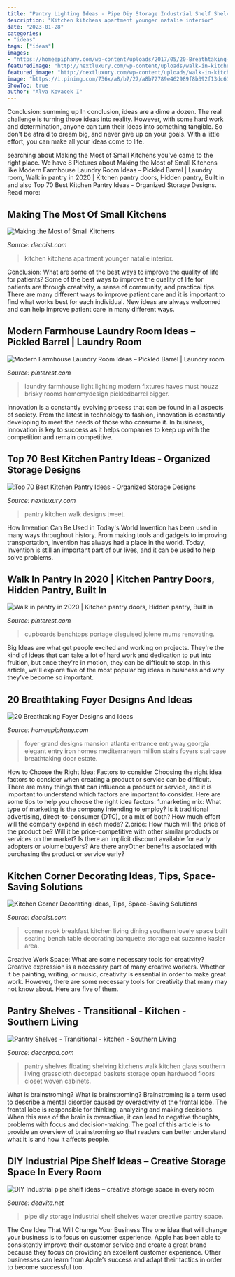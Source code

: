 ```yaml
---
title: "Pantry Lighting Ideas - Pipe Diy Storage Industrial Shelf Shelves Water Creative Pantry Space"
description: "Kitchen kitchens apartment younger natalie interior"
date: "2023-01-28"
categories:
- "ideas"
tags: ["ideas"]
images:
- "https://homeepiphany.com/wp-content/uploads/2017/05/20-Breathtaking-Foyer-Designs-and-Ideas-5.jpg"
featuredImage: "http://nextluxury.com/wp-content/uploads/walk-in-kitchen-pantry-idea-inspiration.jpg"
featured_image: "http://nextluxury.com/wp-content/uploads/walk-in-kitchen-pantry-idea-inspiration.jpg"
image: "https://i.pinimg.com/736x/a8/b7/27/a8b72789e462989f8b392f13dc615201.jpg"
ShowToc: true
author: "Alva Kovacek I"
---
```



Conclusion: summing up
In conclusion, ideas are a dime a dozen. The real challenge is turning those ideas into reality. However, with some hard work and determination, anyone can turn their ideas into something tangible. So don't be afraid to dream big, and never give up on your goals. With a little effort, you can make all your ideas come to life.

	

		
searching about Making the Most of Small Kitchens you've came to the right place. We have 8 Pictures about Making the Most of Small Kitchens like Modern Farmhouse Laundry Room Ideas – Pickled Barrel | Laundry room, Walk in pantry in 2020 | Kitchen pantry doors, Hidden pantry, Built in and also Top 70 Best Kitchen Pantry Ideas - Organized Storage Designs. Read more:
		
    
## Making The Most Of Small Kitchens

<img loading=lazy src="https://cdn.decoist.com/wp-content/uploads/2012/06/apartment-small-kitchen-design-idea.jpg" onerror="this.onerror=null;this.src='https://tse2.mm.bing.net/th?id=OIP.9pzVX1wqfdgnSC-Sb_6p7gHaKQ&amp;pid=15.1';" alt="Making the Most of Small Kitchens">

_Source: decoist.com_

>kitchen kitchens apartment younger natalie interior. 

	

Conclusion: What are some of the best ways to improve the quality of life for patients?
Some of the best ways to improve the quality of life for patients are through creativity, a sense of community, and practical tips. There are many different ways to improve patient care and it is important to find what works best for each individual. New ideas are always welcomed and can help improve patient care in many different ways.

    
## Modern Farmhouse Laundry Room Ideas – Pickled Barrel | Laundry Room

<img loading=lazy src="https://i.pinimg.com/originals/9d/bf/ff/9dbfffec9f6cbf83506b367efb75ac0f.jpg" onerror="this.onerror=null;this.src='https://tse1.mm.bing.net/th?id=OIP.s2YFoy2-rKQrgiLphvb8YwHaMc&amp;pid=15.1';" alt="Modern Farmhouse Laundry Room Ideas – Pickled Barrel | Laundry room">

_Source: pinterest.com_

>laundry farmhouse light lighting modern fixtures haves must houzz brisky rooms homemydesign pickledbarrel bigger. 

	

Innovation is a constantly evolving process that can be found in all aspects of society. From the latest in technology to fashion, innovation is constantly developing to meet the needs of those who consume it. In business, innovation is key to success as it helps companies to keep up with the competition and remain competitive.

    
## Top 70 Best Kitchen Pantry Ideas - Organized Storage Designs

<img loading=lazy src="http://nextluxury.com/wp-content/uploads/walk-in-kitchen-pantry-idea-inspiration.jpg" onerror="this.onerror=null;this.src='https://tse2.mm.bing.net/th?id=OIP.QyYP0-nP5Rxr45Fyv91fKgAAAA&amp;pid=15.1';" alt="Top 70 Best Kitchen Pantry Ideas - Organized Storage Designs">

_Source: nextluxury.com_

>pantry kitchen walk designs tweet. 

	

How Invention Can Be Used in Today's World
Invention has been used in many ways throughout history. From making tools and gadgets to improving transportation, Invention has always had a place in the world. Today, Invention is still an important part of our lives, and it can be used to help solve problems.

    
## Walk In Pantry In 2020 | Kitchen Pantry Doors, Hidden Pantry, Built In

<img loading=lazy src="https://i.pinimg.com/736x/a8/b7/27/a8b72789e462989f8b392f13dc615201.jpg" onerror="this.onerror=null;this.src='https://tse3.mm.bing.net/th?id=OIP.UVf8nQuU3_iig3DKI3PdpAHaJ4&amp;pid=15.1';" alt="Walk in pantry in 2020 | Kitchen pantry doors, Hidden pantry, Built in">

_Source: pinterest.com_

>cupboards benchtops portage disguised jolene mums renovating. 

	

Big Ideas are what get people excited and working on projects. They're the kind of ideas that can take a lot of hard work and dedication to put into fruition, but once they're in motion, they can be difficult to stop. In this article, we'll explore five of the most popular big ideas in business and why they've become so important.

    
## 20 Breathtaking Foyer Designs And Ideas

<img loading=lazy src="https://homeepiphany.com/wp-content/uploads/2017/05/20-Breathtaking-Foyer-Designs-and-Ideas-5.jpg" onerror="this.onerror=null;this.src='https://tse1.mm.bing.net/th?id=OIP.sBf206ce_9zdWnXeK29LtwHaJ4&amp;pid=15.1';" alt="20 Breathtaking Foyer Designs and Ideas">

_Source: homeepiphany.com_

>foyer grand designs mansion atlanta entrance entryway georgia elegant entry iron homes mediterranean million stairs foyers staircase breathtaking door estate. 

	

How to Choose the Right Idea: Factors to consider
Choosing the right idea factors to consider when creating a product or service can be difficult. There are many things that can influence a product or service, and it is important to understand which factors are important to consider. Here are some tips to help you choose the right idea factors:
1.marketing mix: What type of marketing is the company intending to employ? Is it traditional advertising, direct-to-consumer (DTC), or a mix of both? How much effort will the company expend in each mode?
2.price: How much will the price of the product be? Will it be price-competitive with other similar products or services on the market? Is there an implicit discount available for early adopters or volume buyers? Are there anyOther benefits associated with purchasing the product or service early?

    
## Kitchen Corner Decorating Ideas, Tips, Space-Saving Solutions

<img loading=lazy src="http://cdn.decoist.com/wp-content/uploads/2014/09/Lovely-little-breakfast-nook-in-the-corner.jpg" onerror="this.onerror=null;this.src='https://tse1.mm.bing.net/th?id=OIP.1WWRYVAQMdjw_f1Y13lWEwHaJ0&amp;pid=15.1';" alt="Kitchen Corner Decorating Ideas, Tips, Space-Saving Solutions">

_Source: decoist.com_

>corner nook breakfast kitchen living dining southern lovely space built seating bench table decorating banquette storage eat suzanne kasler area. 

	

Creative Work Space: What are some necessary tools for creativity?
Creative expression is a necessary part of many creative workers. Whether it be painting, writing, or music, creativity is essential in order to make great work. However, there are some necessary tools for creativity that many may not know about. Here are five of them.

    
## Pantry Shelves - Transitional - Kitchen - Southern Living

<img loading=lazy src="http://cdn.decorpad.com/photos/2013/08/23/a66110029393.jpg" onerror="this.onerror=null;this.src='https://tse3.mm.bing.net/th?id=OIP.Wnn_HRrJwt92fvGUF-df4AHaLH&amp;pid=15.1';" alt="Pantry Shelves - Transitional - kitchen - Southern Living">

_Source: decorpad.com_

>pantry shelves floating shelving kitchens walk kitchen glass southern living grasscloth decorpad baskets storage open hardwood floors closet woven cabinets. 

	

What is brainstroming?
What is brainstroming? Brainstroming is a term used to describe a mental disorder caused by overactivity of the frontal lobe. The frontal lobe is responsible for thinking, analyzing and making decisions. When this area of the brain is overactive, it can lead to negative thoughts, problems with focus and decision-making. The goal of this article is to provide an overview of brainstroming so that readers can better understand what it is and how it affects people.

    
## DIY Industrial Pipe Shelf Ideas – Creative Storage Space In Every Room

<img loading=lazy src="https://deavita.net/wp-content/uploads/2018/08/DIY-pantry-storage-system-water-pipe-shelves.jpg" onerror="this.onerror=null;this.src='https://tse1.mm.bing.net/th?id=OIP.a2DbaYVpRLMhctrk81ZQ5QHaF6&amp;pid=15.1';" alt="DIY Industrial pipe shelf ideas – creative storage space in every room">

_Source: deavita.net_

>pipe diy storage industrial shelf shelves water creative pantry space. 

	

The One Idea That Will Change Your Business
The one idea that will change your business is to focus on customer experience. Apple has been able to consistently improve their customer service and create a great brand because they focus on providing an excellent customer experience. Other businesses can learn from Apple’s success and adapt their tactics in order to become successful too.

